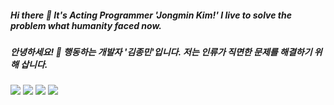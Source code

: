 ##### Hi there 👋 It's Acting Programmer 'Jongmin Kim!' I live to solve the problem what humanity faced now.
##### 안녕하세요! 👋 행동하는 개발자 '김종민'입니다. 저는 인류가 직면한 문제를 해결하기 위해 삽니다.






<img src="https://img.shields.io/badge/java-007396?style=for-the-badge&logo=java&logoColor=white"> <img src="https://img.shields.io/badge/python-3776AB?style=for-the-badge&logo=python&logoColor=white"> <img src="https://img.shields.io/badge/mysql-4479A1?style=for-the-badge&logo=mysql&logoColor=white"> <img src="https://img.shields.io/badge/github-181717?style=for-the-badge&logo=github&logoColor=white">



